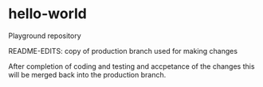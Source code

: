 # hello-world
Playground repository


README-EDITS: copy of production branch used for making changes

After completion of coding and testing and accpetance of the changes this will be merged back into the production branch.
